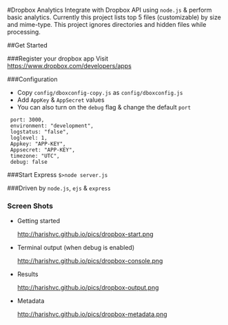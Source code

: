 #Dropbox Analytics
Integrate with Dropbox API using ```node.js``` & perform basic analytics. Currently this project lists top 5 files (customizable) by size and mime-type. This project ignores directories and hidden files while processing.

##Get Started

###Register your dropbox app
Visit https://www.dropbox.com/developers/apps 

###Configuration
* Copy ```config/dboxconfig-copy.js``` as ```config/dboxconfig.js```
* Add ```AppKey``` & ```AppSecret``` values
* You can also turn on the ```debug``` flag & change the default ```port```
```
 port: 3000,
 environment: "development",
 logstatus: "false",
 loglevel: 1,
 Appkey: "APP-KEY",
 Appsecret: "APP-KEY",
 timezone: "UTC",
 debug: false
```

###Start Express
```$>node server.js```

###Driven by
```node.js```, ```ejs``` & ```express```

### Screen Shots
* Getting started

  http://harishvc.github.io/pics/dropbox-start.png

* Terminal output (when debug is enabled)

  http://harishvc.github.io/pics/dropbox-console.png

* Results

  http://harishvc.github.io/pics/dropbox-output.png

* Metadata

  http://harishvc.github.io/pics/dropbox-metadata.png
